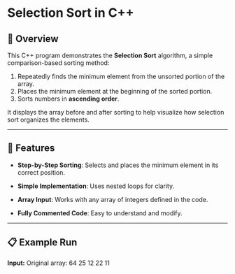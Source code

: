 # Selection Sort in C++

## 📌 Overview

This C++ program demonstrates the **Selection Sort** algorithm, a simple comparison-based sorting method:

1. Repeatedly finds the minimum element from the unsorted portion of the array.
2. Places the minimum element at the beginning of the sorted portion.
3. Sorts numbers in **ascending order**.

It displays the array before and after sorting to help visualize how selection sort organizes the elements.

---

## 🔧 Features

- **Step-by-Step Sorting**: Selects and places the minimum element in its correct position.

- **Simple Implementation**: Uses nested loops for clarity.

- **Array Input**: Works with any array of integers defined in the code.

- **Fully Commented Code**: Easy to understand and modify.

---

## 📋 Example Run

**Input:**
Original array:
64 25 12 22 11
